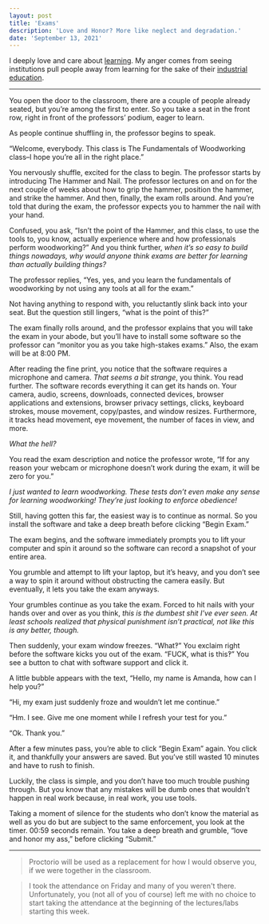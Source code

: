 ```yaml
---
layout: post
title: 'Exams'
description: 'Love and Honor? More like neglect and degradation.'
date: 'September 13, 2021'
---
```


I deeply love and care about [learning](https://lukasmurdock.com/autodidact/). My anger comes from seeing institutions pull people away from learning for the sake of their [industrial education](https://lukasmurdock.com/learning-integrity/).

---

You open the door to the classroom, there are a couple of people already seated, but you’re among the first to enter. So you take a seat in the front row, right in front of the professors’ podium, eager to learn.

As people continue shuffling in, the professor begins to speak.

“Welcome, everybody. This class is The Fundamentals of Woodworking class–I hope you’re all in the right place.”

You nervously shuffle, excited for the class to begin. The professor starts by introducing The Hammer and Nail. The professor lectures on and on for the next couple of weeks about how to grip the hammer, position the hammer, and strike the hammer. And then, finally, the exam rolls around. And you’re told that during the exam, the professor expects you to hammer the nail with your hand.

Confused, you ask, “Isn’t the point of the Hammer, and this class, to use the tools to, you know, actually experience where and how professionals perform woodworking?” And you think further, *when it’s so easy to build things nowadays, why would anyone think exams are better for learning than actually building things?*

The professor replies, “Yes, yes, and you learn the fundamentals of woodworking by not using any tools at all for the exam.”

Not having anything to respond with, you reluctantly slink back into your seat. But the question still lingers, “what is the point of this?”

The exam finally rolls around, and the professor explains that you will take the exam in your abode, but you’ll have to install some software so the professor can “monitor you as you take high-stakes exams.” Also, the exam will be at 8:00 PM.

After reading the fine print, you notice that the software requires a microphone and camera. *That seems a bit strange*, you think. You read further. The software records everything it can get its hands on. Your camera, audio, screens, downloads, connected devices, browser applications and extensions, browser privacy settings, clicks, keyboard strokes, mouse movement, copy/pastes, and window resizes. Furthermore, it tracks head movement, eye movement, the number of faces in view, and more.

*What the hell?*

You read the exam description and notice the professor wrote, “If for any reason your webcam or microphone doesn’t work during the exam, it will be zero for you.”

*I just wanted to learn woodworking. These tests don’t even make any sense for learning woodworking! They’re just looking to enforce obedience!*

Still, having gotten this far, the easiest way is to continue as normal. So you install the software and take a deep breath before clicking “Begin Exam.”

The exam begins, and the software immediately prompts you to lift your computer and spin it around so the software can record a snapshot of your entire area.

You grumble and attempt to lift your laptop, but it’s heavy, and you don’t see a way to spin it around without obstructing the camera easily. But eventually, it lets you take the exam anyways.

Your grumbles continue as you take the exam. Forced to hit nails with your hands over and over as you think, *this is the dumbest shit I’ve ever seen. At least schools realized that physical punishment isn’t practical, not like this is any better, though.*

Then suddenly, your exam window freezes. “What‽” You exclaim right before the software kicks you out of the exam. “FUCK, what is this‽” You see a button to chat with software support and click it.

A little bubble appears with the text, “Hello, my name is Amanda, how can I help you?”

“Hi, my exam just suddenly froze and wouldn’t let me continue.”

“Hm. I see. Give me one moment while I refresh your test for you.”

“Ok. Thank you.”

After a few minutes pass, you’re able to click “Begin Exam” again. You click it, and thankfully your answers are saved. But you’ve still wasted 10 minutes and have to rush to finish.

Luckily, the class is simple, and you don’t have too much trouble pushing through. But you know that any mistakes will be dumb ones that wouldn’t happen in real work because, in real work, you use tools.

Taking a moment of silence for the students who don’t know the material as well as you do but are subject to the same enforcement, you look at the timer. 00:59 seconds remain. You take a deep breath and grumble, “love and honor my ass,” before clicking “Submit.”

---

> Proctorio will be used as a replacement for how I would observe you, if we were together in the classroom. 

> I took the attendance on Friday and many of you weren't there. Unfortunately, you (not all of you of course) left me with no choice to start taking the attendance at the beginning of the lectures/labs starting this week.
